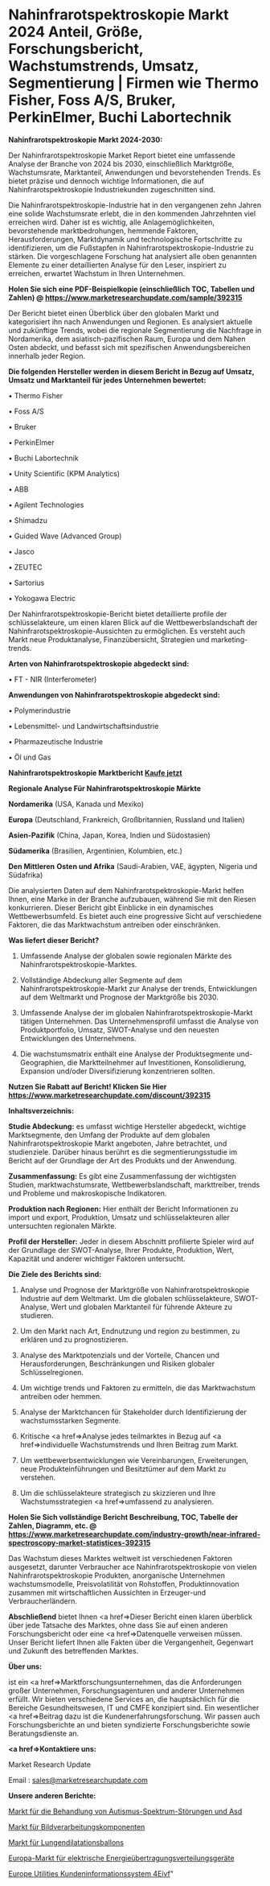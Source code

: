 # Nahinfrarotspektroskopie Markt 2024 Anteil, Größe, Forschungsbericht, Wachstumstrends, Umsatz, Segmentierung | Firmen wie Thermo Fisher, Foss A/S, Bruker, PerkinElmer, Buchi Labortechnik

<strong>Nahinfrarotspektroskopie Markt 2024-2030:</strong>

Der Nahinfrarotspektroskopie Market Report bietet eine umfassende Analyse der Branche von 2024 bis 2030, einschließlich Marktgröße, Wachstumsrate, Marktanteil, Anwendungen und bevorstehenden Trends. Es bietet präzise und dennoch wichtige Informationen, die auf Nahinfrarotspektroskopie Industriekunden zugeschnitten sind.

Die Nahinfrarotspektroskopie-Industrie hat in den vergangenen zehn Jahren eine solide Wachstumsrate erlebt, die in den kommenden Jahrzehnten viel erreichen wird. Daher ist es wichtig, alle Anlagemöglichkeiten, bevorstehende marktbedrohungen, hemmende Faktoren, Herausforderungen, Marktdynamik und technologische Fortschritte zu identifizieren, um die Fußstapfen in Nahinfrarotspektroskopie-Industrie zu stärken. Die vorgeschlagene Forschung hat analysiert alle oben genannten Elemente zu einer detaillierten Analyse für den Leser, inspiriert zu erreichen, erwartet Wachstum in Ihren Unternehmen.

<strong>Holen Sie sich eine PDF-Beispielkopie (einschließlich TOC, Tabellen und Zahlen) @
</strong><strong><a href=https://www.marketresearchupdate.com/sample/392315><strong>https://www.marketresearchupdate.com/sample/392315</u></font></a></strong></strong>

Der Bericht bietet einen Überblick über den globalen Markt und kategorisiert ihn nach Anwendungen und Regionen. Es analysiert aktuelle und zukünftige Trends, wobei die regionale Segmentierung die Nachfrage in Nordamerika, dem asiatisch-pazifischen Raum, Europa und dem Nahen Osten abdeckt, und befasst sich mit spezifischen Anwendungsbereichen innerhalb jeder Region.

<strong>Die folgenden Hersteller werden in diesem Bericht in Bezug auf Umsatz, Umsatz und Marktanteil für jedes Unternehmen bewertet:</strong>

• Thermo Fisher

• Foss A/S

• Bruker

• PerkinElmer

• Buchi Labortechnik

• Unity Scientific (KPM Analytics)

• ABB

• Agilent Technologies

• Shimadzu

• Guided Wave (Advanced Group)

• Jasco

• ZEUTEC

• Sartorius

• Yokogawa Electric

Der Nahinfrarotspektroskopie-Bericht bietet detaillierte profile der schlüsselakteure, um einen klaren Blick auf die Wettbewerbslandschaft der Nahinfrarotspektroskopie-Aussichten zu ermöglichen. Es versteht auch Markt neue Produktanalyse, Finanzübersicht, Strategien und marketing-trends.

<strong>Arten von Nahinfrarotspektroskopie abgedeckt sind:</strong>

• FT - NIR (Interferometer)

<strong>Anwendungen von Nahinfrarotspektroskopie abgedeckt sind:</strong>

• Polymerindustrie

• Lebensmittel- und Landwirtschaftsindustrie

• Pharmazeutische Industrie

• Öl und Gas

<strong>Nahinfrarotspektroskopie Marktbericht <a href=https://www.marketresearchupdate.com/buynow/392315>Kaufe jetzt</a></strong>

<strong>Regionale Analyse Für Nahinfrarotspektroskopie Märkte</strong>

<strong>Nordamerika</strong> (USA, Kanada und Mexiko)

<strong>Europa</strong> (Deutschland, Frankreich, Großbritannien, Russland und Italien)

<strong>Asien-Pazifik</strong> (China, Japan, Korea, Indien und Südostasien)

<strong>Südamerika</strong> (Brasilien, Argentinien, Kolumbien, etc.)

<strong>Den Mittleren</strong> <strong>Osten und Afrika</strong> (Saudi-Arabien, VAE, ägypten, Nigeria und Südafrika)

Die analysierten Daten auf dem Nahinfrarotspektroskopie-Markt helfen Ihnen, eine Marke in der Branche aufzubauen, während Sie mit den Riesen konkurrieren. Dieser Bericht gibt Einblicke in ein dynamisches Wettbewerbsumfeld. Es bietet auch eine progressive Sicht auf verschiedene Faktoren, die das Marktwachstum antreiben oder einschränken.

<strong>Was liefert dieser Bericht?</strong>

1. Umfassende Analyse der globalen sowie regionalen Märkte des Nahinfrarotspektroskopie-Marktes.

2. Vollständige Abdeckung aller Segmente auf dem Nahinfrarotspektroskopie-Markt zur Analyse der trends, Entwicklungen auf dem Weltmarkt und Prognose der Marktgröße bis 2030.

3. Umfassende Analyse der im globalen Nahinfrarotspektroskopie-Markt tätigen Unternehmen. Das Unternehmensprofil umfasst die Analyse von Produktportfolio, Umsatz, SWOT-Analyse und den neuesten Entwicklungen des Unternehmens.

4. Die wachstumsmatrix enthält eine Analyse der Produktsegmente und-Geographien, die Marktteilnehmer auf Investitionen, Konsolidierung, Expansion und/oder Diversifizierung konzentrieren sollten.

<strong>Nutzen Sie Rabatt auf Bericht! Klicken Sie Hier
</strong><strong><a href=https://www.marketresearchupdate.com/discount/392315>https://www.marketresearchupdate.com/discount/392315</b></u></font></strong></a>

<strong>Inhaltsverzeichnis:</strong>

<strong>Studie Abdeckung:</strong> es umfasst wichtige Hersteller abgedeckt, wichtige Marktsegmente, den Umfang der Produkte auf dem globalen Nahinfrarotspektroskopie Markt angeboten, Jahre betrachtet, und studienziele. Darüber hinaus berührt es die segmentierungsstudie im Bericht auf der Grundlage der Art des Produkts und der Anwendung.

<strong>Zusammenfassung:</strong> Es gibt eine Zusammenfassung der wichtigsten Studien, marktwachstumsrate, Wettbewerbslandschaft, markttreiber, trends und Probleme und makroskopische Indikatoren.

<strong>Produktion nach Regionen:</strong> Hier enthält der Bericht Informationen zu import und export, Produktion, Umsatz und schlüsselakteuren aller untersuchten regionalen Märkte.

<strong>Profil der Hersteller:</strong> Jeder in diesem Abschnitt profilierte Spieler wird auf der Grundlage der SWOT-Analyse, Ihrer Produkte, Produktion, Wert, Kapazität und anderer wichtiger Faktoren untersucht.

<strong>Die Ziele des Berichts sind:</strong>

1) Analyse und Prognose der Marktgröße von Nahinfrarotspektroskopie Industrie auf dem Weltmarkt.
Um die globalen schlüsselakteure, SWOT-Analyse, Wert und globalen Marktanteil für führende Akteure zu studieren.

2) Um den Markt nach Art, Endnutzung und region zu bestimmen, zu erklären und zu prognostizieren.

3) Analyse des Marktpotenzials und der Vorteile, Chancen und Herausforderungen, Beschränkungen und Risiken globaler Schlüsselregionen.

4) Um wichtige trends und Faktoren zu ermitteln, die das Marktwachstum antreiben oder hemmen.

5) Analyse der Marktchancen für Stakeholder durch Identifizierung der wachstumsstarken Segmente.

6) Kritische <a href=>Analyse</a> jedes teilmarktes in Bezug auf <a href=>individuelle</a> Wachstumstrends und Ihren Beitrag zum Markt.

7) Um wettbewerbsentwicklungen wie Vereinbarungen, Erweiterungen, neue Produkteinführungen und Besitztümer auf dem Markt zu verstehen.

8) Um die schlüsselakteure strategisch zu skizzieren und Ihre Wachstumsstrategien <a href=>umfassend</a> zu analysieren.

<strong>Holen Sie Sich vollständige Bericht Beschreibung, TOC, Tabelle der Zahlen, Diagramm, etc. @ </strong><strong><a href=https://www.marketresearchupdate.com/industry-growth/near-infrared-spectroscopy-market-statistices-392315>https://www.marketresearchupdate.com/industry-growth/near-infrared-spectroscopy-market-statistices-392315</a></font></strong>

Das Wachstum dieses Marktes weltweit ist verschiedenen Faktoren ausgesetzt, darunter Verbraucher ace Nahinfrarotspektroskopie von vielen Nahinfrarotspektroskopie Produkten, anorganische Unternehmen wachstumsmodelle, Preisvolatilität von Rohstoffen, Produktinnovation zusammen mit wirtschaftlichen Aussichten in Erzeuger-und Verbraucherländern.

<strong>Abschließend</strong> bietet Ihnen <a href=>Dieser</a> Bericht einen klaren überblick über jede Tatsache des Marktes, ohne dass Sie auf einen anderen Forschungsbericht oder eine <a href=>Datenquelle</a> verweisen müssen. Unser Bericht liefert Ihnen alle Fakten über die Vergangenheit, Gegenwart und Zukunft des betreffenden Marktes.

<strong>Über uns:</strong>

 ist ein <a href=>Marktfors</a>chungsunternehmen, das die Anforderungen großer Unternehmen, Forschungsagenturen und anderer Unternehmen erfüllt. Wir bieten verschiedene Services an, die hauptsächlich für die Bereiche Gesundheitswesen, IT und CMFE konzipiert sind. Ein wesentlicher <a href=>Beitrag</a> dazu ist die Kundenerfahrungsforschung. Wir passen auch Forschungsberichte an und bieten syndizierte Forschungsberichte sowie Beratungsdienste an.

<strong><a href=>Kontaktiere uns:</a></strong>

Market Research Update

Email : sales@marketresearchupdate.com

<strong>Unsere anderen Berichte:</strong>

<a href=https://www.linkedin.com/pulse/autism-spectrum-disorder-asd-treatment-market-2f>Markt für die Behandlung von Autismus-Spektrum-Störungen und Asd</a>

<a href=https://www.linkedin.com/pulse/machine-vision-components-market-outlooks-2023>Markt für Bildverarbeitungskomponenten</a>

<a href=https://www.linkedin.com/pulse/pulmonary-dilation-balloon-market-size-1f>Markt für Lungendilatationsballons</a>

<a href=https://www.linkedin.com/pulse/europe-electric-power-transmission-distribution-equipmentmarket>Europa-Markt für elektrische Energieübertragungsverteilungsgeräte</a>

<a href=https://www.linkedin.com/pulse/europe-utilities-customer-information-system-4eivf/>Europe Utilities Kundeninformationssystem 4Eivf</a>"
